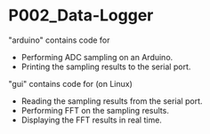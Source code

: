 # P002_Data-Logger

"arduino" contains code for 
  * Performing ADC sampling on an Arduino. 
  * Printing the sampling results to the serial port.

"gui" contains code for (on Linux) 
  * Reading the sampling results from the serial port. 
  * Performing FFT on the sampling results. 
  * Displaying the FFT results in real time. 
    
